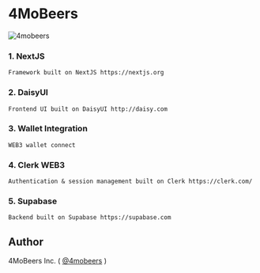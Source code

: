 # 4MoBeers

![4mobeers](https://avatars.githubusercontent.com/u/116686345?s=60&v=4)

### 1\. NextJS

```
Framework built on NextJS https://nextjs.org
```

### 2\. DaisyUI

```
Frontend UI built on DaisyUI http://daisy.com
```

### 3\. Wallet Integration

```
WEB3 wallet connect
```

### 4\. Clerk WEB3

```
Authentication & session management built on Clerk https://clerk.com/
```

### 5\. Supabase

```
Backend built on Supabase https://supabase.com
```

## Author

4MoBeers Inc. ( [@4mobeers](https://4mobeers.nft/) )

